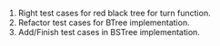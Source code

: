 1. Right test cases for red black tree for turn function.
2. Refactor test cases for BTree implementation.
3. Add/Finish test cases in BSTree implementation.
